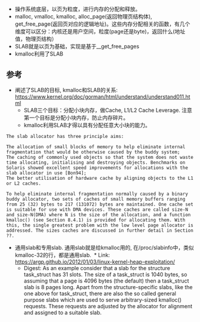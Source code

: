 ## 
* 操作系统底层，以页为粒度，进行内存的分配和释放。
* malloc, vmalloc, kmalloc, alloc\_page(返回物理页结构体), get\_free\_page(返回页对应的逻辑地址)。这些内存分配相关的函数，有几个维度可以区分：内核还是用户空间，粒度(page还是byte)，返回什么(地址值，物理页结构）
* SLAB就是以页为基础，实现是基于__get_free_pages
* kmalloc利用了SLAB

## 参考
* 阐述了SLAB的目标, kmalloc和SLAB的关系: https://www.kernel.org/doc/gorman/html/understand/understand011.html
  * SLAB三个目标：分配小块内存，做Cache, L1/L2 Cache Leverage. 注意第一个目标是分配小块内存，防止内存碎片。
  * kmalloc利用SLAB才得以具有分配任意大小块的能力。
```
The slab allocator has three principle aims:

The allocation of small blocks of memory to help eliminate internal fragmentation that would be otherwise caused by the buddy system;
The caching of commonly used objects so that the system does not waste time allocating, initialising and destroying objects. Benchmarks on Solaris showed excellent speed improvements for allocations with the slab allocator in use [Bon94];
The better utilisation of hardware cache by aligning objects to the L1 or L2 caches.

To help eliminate internal fragmentation normally caused by a binary buddy allocator, two sets of caches of small memory buffers ranging from 25 (32) bytes to 217 (131072) bytes are maintained. One cache set is suitable for use with DMA devices. These caches are called size-N and size-N(DMA) where N is the size of the allocation, and a function kmalloc() (see Section 8.4.1) is provided for allocating them. With this, the single greatest problem with the low level page allocator is addressed. The sizes caches are discussed in further detail in Section ??.
```

* 通用slab和专用slab. 通用slab就是给kmalloc用的, 在/proc/slabinfo中，类似kmalloc-32的行，都是通用slab.
  * Link: https://argp.github.io/2012/01/03/linux-kernel-heap-exploitation/
  * Digest: As an example consider that a slab for the structure task_struct has 31 slots. The size of a task_struct is 1040 bytes, so assuming that a page is 4096 bytes (the default) then a task_struct slab is 8 pages long. Apart from the structure-specific slabs, like the one above for task_struct, there are also the so called general purpose slabs which are used to serve arbitrary-sized kmalloc() requests. These requests are adjusted by the allocator for alignment and assigned to a suitable slab.
